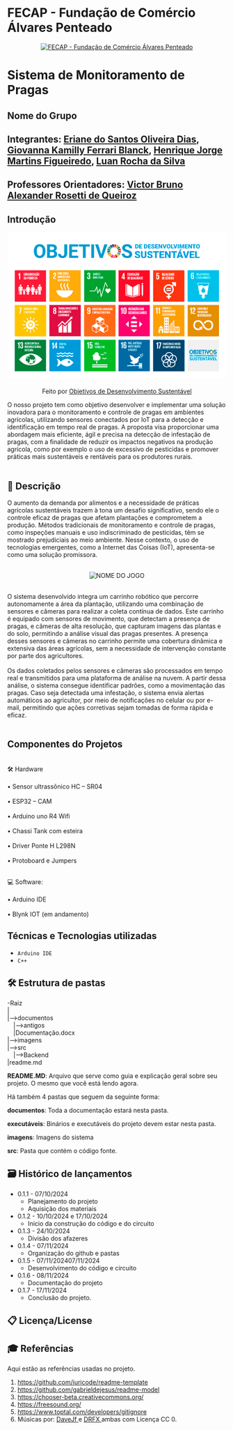  # FECAP - Fundação de Comércio Álvares Penteado

<p align="center">
<a href= "https://www.fecap.br/"><img src="https://encrypted-tbn0.gstatic.com/images?q=tbn:ANd9GcRhZPrRa89Kma0ZZogxm0pi-tCn_TLKeHGVxywp-LXAFGR3B1DPouAJYHgKZGV0XTEf4AE&usqp=CAU" alt="FECAP - Fundação de Comércio Álvares Penteado" border="0"></a>
</p>

# Sistema de Monitoramento de Pragas 

## Nome do Grupo

## Integrantes: <a href="https://www.linkedin.com/in/eriane-dos-santos-oliveira/">Eriane do Santos Oliveira Dias</a>, <a href="https://www.linkedin.com/in/giovana-kamilly-ferrari-blanck/">Giovanna Kamilly Ferrari Blanck</a>, <a href="https://www.linkedin.com/in/henrique-jorge/">Henrique Jorge Martins Figueiredo</a>, <a href="https://www.linkedin.com/in/luan-rocha/">Luan Rocha da Silva</a>

## Professores Orientadores: <a href="https://www.linkedin.com/in/victorbarq/">Victor Bruno Alexander Rosetti de Queiroz</a>

## Introdução

<p align="center">
<img src="https://github.com/2024-1-NADS1-A/Projeto9/blob/main/imagens/ODS.jpg" alt="NOME DO JOGO" border="0"><br><br>
 Feito por <a href="https://github.com/2024-1-NADS1-A/Projeto9/blob/main/imagens/ODS.jpg">Objetivos de Desenvolvimento Sustentável</a> <a rel="license">
  </a></p>

O nosso projeto tem como objetivo desenvolver e implementar uma solução inovadora para o monitoramento e controle de pragas em ambientes agrícolas, utilizando sensores conectados por IoT para a detecção e identificação em tempo real de pragas. A proposta visa proporcionar uma abordagem mais eficiente, ágil e precisa na detecção de infestação de pragas, com a finalidade de reduzir os impactos negativos na produção agrícola, como por exemplo o uso de excessivo de pesticidas e promover práticas mais sustentáveis e rentáveis para os produtores rurais.
<br><br>

## 🔎 Descrição

O aumento da demanda por alimentos e a necessidade de práticas agrícolas sustentáveis trazem à tona um desafio significativo, sendo ele o controle eficaz de pragas que afetam plantações e comprometem a produção. Métodos tradicionais de monitoramento e controle de pragas, como inspeções manuais e uso indiscriminado de pesticidas, têm se mostrado prejudiciais ao meio ambiente. Nesse contexto, o uso de tecnologias emergentes, como a Internet das Coisas (IoT), apresenta-se como uma solução promissora.
<br><br>

<p align="center">
<img src="https://img.freepik.com/fotos-premium/um-robo-agricola-usa-reconhecimento-optico-para-controle-de-ervas-daninhas-e-pragas-conceito-robotica-agricola-reconhecimento-otico-controle-de-ervas-daninhas-controle-de-pragas-agricultura-de-precisao_918839-98808.jpg" alt="NOME DO JOGO" border="0"><br><br>
 
O sistema desenvolvido integra um carrinho robótico que percorre autonomamente a área da plantação, utilizando uma combinação de sensores e câmeras para realizar a coleta contínua de dados. Este carrinho é equipado com sensores de movimento, que detectam a presença de pragas, e câmeras de alta resolução, que capturam imagens das plantas e do solo, permitindo a análise visual das pragas presentes. A presença desses sensores e câmeras no carrinho permite uma cobertura dinâmica e extensiva das áreas agrícolas, sem a necessidade de intervenção constante por parte dos agricultores.
<br><br>
Os dados coletados pelos sensores e câmeras são processados em tempo real e transmitidos para uma plataforma de análise na nuvem. A partir dessa análise, o sistema consegue identificar padrões, como a movimentação das pragas. Caso seja detectada uma infestação, o sistema envia alertas automáticos ao agricultor, por meio de notificações no celular ou por e-mail, permitindo que ações corretivas sejam tomadas de forma rápida e eficaz.
<br><br>

## Componentes do Projetos

<br>🛠 Hardware</br>
 <br>•	Sensor ultrassônico HC – SR04</br>
 <br>•	ESP32 – CAM </br>
 <br>•	Arduino uno R4 Wifi </br>
 <br>•	Chassi Tank com esteira </br>
 <br>•	Driver Ponte H L298N </br>
 <br>•	Protoboard e Jumpers</br>
 
<br>💻  Software:</br>
 <br>•	Arduino IDE</br>
 <br>•	Blynk IOT (em andamento)</br>

##  Técnicas e Tecnologias utilizadas

- ``Arduino IDE``
- ``C++``


## 🛠 Estrutura de pastas

-Raiz<br>
|<br>
|-->documentos<br>
  &emsp;|-->antigos<br>
  &emsp;|Documentação.docx<br>
|-->imagens<br>
|-->src<br>
  &emsp;|-->Backend<br>
|readme.md<br>

<b>README.MD</b>: Arquivo que serve como guia e explicação geral sobre seu projeto. O mesmo que você está lendo agora.

Há também 4 pastas que seguem da seguinte forma:

<b>documentos</b>: Toda a documentação estará nesta pasta.

<b>executáveis</b>: Binários e executáveis do projeto devem estar nesta pasta.

<b>imagens</b>: Imagens do sistema

<b>src</b>: Pasta que contém o código fonte.

## 🗃 Histórico de lançamentos

* 0.1.1 - 07/10/2024
  * Planejamento do projeto 
  * Aquisição dos materiais 
* 0.1.2 - 10/10/2024 e 17/10/2024 
  * Inicio da construção do código e do circuito
* 0.1.3 - 24/10/2024
  * Divisão dos afazeres 
* 0.1.4 - 07/11/2024
  * Organização do github e pastas
* 0.1.5 - 07/11/202407/11/2024
  * Desenvolvimento do código e circuito 
* 0.1.6 - 08/11/2024
  * Documentação do projeto 
* 0.1.7 - 17/11/2024
  * Conclusão do projeto.

## 📋 Licença/License


## 🎓 Referências

Aqui estão as referências usadas no projeto.

1. <https://github.com/iuricode/readme-template>
2. <https://github.com/gabrieldejesus/readme-model>
3. <https://chooser-beta.creativecommons.org/>
4. <https://freesound.org/>
5. <https://www.toptal.com/developers/gitignore>
6. Músicas por: <a href="https://freesound.org/people/DaveJf/sounds/616544/"> DaveJf </a> e <a href="https://freesound.org/people/DRFX/sounds/338986/"> DRFX </a> ambas com Licença CC 0.
